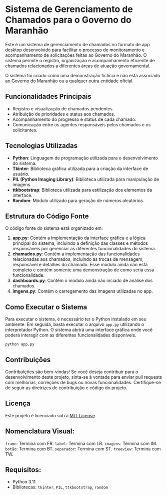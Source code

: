 # Sistema de Gerenciamento de Chamados para o Governo do Maranhão

Este é um sistema de gerenciamento de chamados no formato de app desktop desenvolvido para facilitar o processo de monitoramento e acompanhamento de solicitações feitas ao Governo do Maranhão. O sistema permite o registro, organização e acompanhamento eficiente de chamados relacionados a diferentes áreas de atuação governamental.

O sistema foi criado como uma demonstração fictícia e não está associado ao Governo do Maranhão ou a qualquer outra entidade oficial.

## Funcionalidades Principais

- Registro e visualização de chamados pendentes.
- Atribuição de prioridades e status aos chamados.
- Acompanhamento do progresso e status de cada chamado.
- Comunicação entre os agentes responsáveis pelos chamados e os solicitantes.

## Tecnologias Utilizadas

- **Python**: Linguagem de programação utilizada para o desenvolvimento do sistema.
- **Tkinter**: Biblioteca gráfica utilizada para a criação da interface de usuário.
- **PIL (Python Imaging Library)**: Biblioteca utilizada para manipulação de imagens.
- **ttkbootstrap**: Biblioteca utilizada para estilização dos elementos da interface.
- **Random**: Módulo utilizado para geração de números aleatórios.

## Estrutura do Código Fonte

O código fonte do sistema está organizado em:

1. **app.py**: Contém a implementação da interface gráfica e a lógica principal do sistema, incluindo a definição das classes e métodos responsáveis por gerenciar as diferentes funcionalidades do sistema.
2. **chamados.py**: Contém a implementação das funcionalidades relacionadas aos chamados, incluindo as trocas de mensagem, responsável e detalhes do chamado. Esse módulo ainda não está completo e contém somente uma demonstração de como seria essa funcionalidade.
3. **dashboards.py**: Contém o módulo ainda não inciado de análise dos chamados.
4. **imgens.py**: Contém o carregamento das imagens utilizadas no app.

## Como Executar o Sistema

Para executar o sistema, é necessário ter o Python instalado em seu ambiente. Em seguida, basta executar o arquivo `app.py` utilizando o interpretador Python. O sistema abrirá uma interface gráfica onde você poderá interagir com as diferentes funcionalidades disponíveis.

```
python app.py
```

## Contribuições

Contribuições são bem-vindas! Se você deseja contribuir para o desenvolvimento deste projeto, sinta-se à vontade para enviar pull requests com melhorias, correções de bugs ou novas funcionalidades. Certifique-se de seguir as diretrizes de contribuição e código do projeto.

## Licença

Este projeto é licenciado sob a [MIT License](LICENSE).

## Nomenclatura Visual:

`frame`: Termina com FR.
`label`: Termina com LB.
`imagens`: Termina com IM.
`botão`: Termina com BT.
`separador`: Termina com ST.
`treeview`: Termina com TW.

## Requisitos:

- Python 3.11
- Bibliotecas: `tkinter`, `PIL`, `ttkbootstrap`, `random`